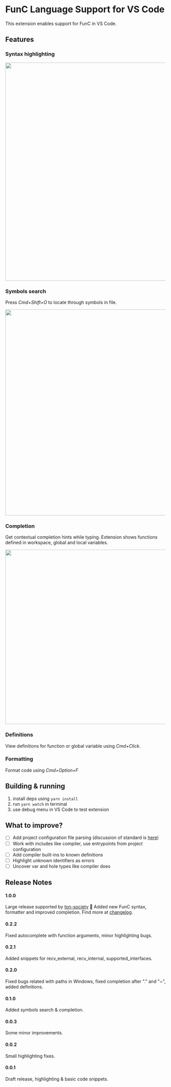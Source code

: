 # FunC Language Support for VS Code

This extension enables support for FunC in VS Code.

## Features
### Syntax highlighting

<img width="684" src="https://user-images.githubusercontent.com/16834309/161601626-4910b474-f1d7-4eba-9702-92529832ea99.png">

### Symbols search
Press *Cmd+Shift+O* to locate through symbols in file.

<img width="646" src="https://user-images.githubusercontent.com/16834309/161601370-4257c271-c8ff-463a-8265-75d73118a9ae.png">

### Completion
Get contextual completion hints while typing. Extension shows functions defined in workspace, global and local variables. 

<img width="547" src="https://user-images.githubusercontent.com/16834309/161602498-71e1f894-8f06-4eaa-bc60-d9bcab098c56.png">

### Definitions
View definitions for function or global variable using *Cmd+Click*.

### Formatting
Format code using *Cmd+Option+F*

## Building & running

1. install deps using `yarn install`
2. run `yarn watch` in terminal
3. use debug menu in VS Code to test extension


## What to improve?
- [ ] Add project configuration file parsing (discussion of standard is [here](https://github.com/ton-blockchain/TIPs/issues/83))
- [ ] Work with includes like compiler, use entrypoints from project configuration
- [ ] Add compiler built-ins to known definitions
- [ ] Highlight unknown identifiers as errors 
- [ ] Uncover var and hole types like compiler does

## Release Notes

#### **1.0.0**
Large release supported by [ton-society](https://github.com/ton-society/ton-footsteps/issues/18) 🚀
Added new FunC syntax, formatter and improved completion. Find more at [changelog](./CHANGELOG.md).

#### **0.2.2**
Fixed autocomplete with function arguments, minor highlighting bugs.

#### **0.2.1**
Added snippets for recv_external, recv_internal, supported_interfaces.

#### **0.2.0**
Fixed bugs related with paths in Windows, fixed completion after "." and "~", added definitions.

#### **0.1.0**  
Added symbols search & completion.

#### **0.0.3**
Some minor improvements.

#### **0.0.2**
Small highlighting fixes.

#### **0.0.1**
Draft release, highlighting & basic code snippets.